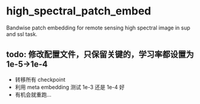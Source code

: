 # high_spectral_patch_embed

Bandwise patch embedding for remote sensing high spectral image in sup and ssl task.

## todo: 修改配置文件，只保留关键的，学习率都设置为1e-5->1e-4

- 转移所有 checkpoint
- 利用 meta embedding 测试 1e-3 还是 1e-4 好
- 有机会就重跑...
